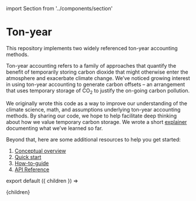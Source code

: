 import Section from '../components/section'

# Ton-year

This repository implements two widely referenced ton-year accounting methods.

Ton-year accounting refers to a family of approaches that quantify the benefit of temporarily storing carbon dioxide that might otherwise enter the atmosphere and exacerbate climate change. We’ve noticed growing interest in using ton-year accounting to generate carbon offsets – an arrangement that uses temporary storage of CO<sub>2</sub> to justify the on-going carbon pollution.

We originally wrote this code as a way to improve our understanding of the climate science, math, and assumptions underlying ton-year accounting methods. By sharing our code, we hope to help facilitate deep thinking about how we value temporary carbon storage. We wrote a short [explainer](https://carbonplan.org/research/ton-year-explainer) documenting what we’ve learned so far.

Beyond that, here are some additional resources to help you get started:

1. [Conceptual overview](./overview)
1. [Quick start](./quick-start)
1. [How-to-guide](./how-to-guide)
1. [API Reference](api)


export default ({ children }) => <Section name='intro'>{children}</Section>
